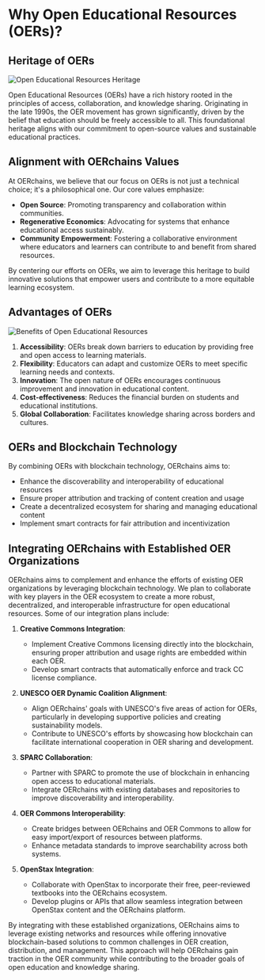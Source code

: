 # Why Open Educational Resources (OERs)?

## Heritage of OERs

![Open Educational Resources Heritage](../whitepaper/OER-Heritage.png)

Open Educational Resources (OERs) have a rich history rooted in the principles of access, collaboration, and knowledge sharing. Originating in the late 1990s, the OER movement has grown significantly, driven by the belief that education should be freely accessible to all. This foundational heritage aligns with our commitment to open-source values and sustainable educational practices.

## Alignment with OERchains Values

At OERchains, we believe that our focus on OERs is not just a technical choice; it's a philosophical one. Our core values emphasize:

- **Open Source**: Promoting transparency and collaboration within communities.
- **Regenerative Economics**: Advocating for systems that enhance educational access sustainably.
- **Community Empowerment**: Fostering a collaborative environment where educators and learners can contribute to and benefit from shared resources.

By centering our efforts on OERs, we aim to leverage this heritage to build innovative solutions that empower users and contribute to a more equitable learning ecosystem.

## Advantages of OERs

![Benefits of Open Educational Resources](./whitepaper/Benefits%20of%20Open%20Educational%20Resources.png)

1. **Accessibility**: OERs break down barriers to education by providing free and open access to learning materials.
2. **Flexibility**: Educators can adapt and customize OERs to meet specific learning needs and contexts.
3. **Innovation**: The open nature of OERs encourages continuous improvement and innovation in educational content.
4. **Cost-effectiveness**: Reduces the financial burden on students and educational institutions.
5. **Global Collaboration**: Facilitates knowledge sharing across borders and cultures.

## OERs and Blockchain Technology

By combining OERs with blockchain technology, OERchains aims to:

- Enhance the discoverability and interoperability of educational resources
- Ensure proper attribution and tracking of content creation and usage
- Create a decentralized ecosystem for sharing and managing educational content
- Implement smart contracts for fair attribution and incentivization

## Integrating OERchains with Established OER Organizations

OERchains aims to complement and enhance the efforts of existing OER organizations by leveraging blockchain technology. We plan to collaborate with key players in the OER ecosystem to create a more robust, decentralized, and interoperable infrastructure for open educational resources. Some of our integration plans include:

1. **Creative Commons Integration**: 
   - Implement Creative Commons licensing directly into the blockchain, ensuring proper attribution and usage rights are embedded within each OER.
   - Develop smart contracts that automatically enforce and track CC license compliance.

2. **UNESCO OER Dynamic Coalition Alignment**:
   - Align OERchains' goals with UNESCO's five areas of action for OERs, particularly in developing supportive policies and creating sustainability models.
   - Contribute to UNESCO's efforts by showcasing how blockchain can facilitate international cooperation in OER sharing and development.

3. **SPARC Collaboration**:
   - Partner with SPARC to promote the use of blockchain in enhancing open access to educational materials.
   - Integrate OERchains with existing databases and repositories to improve discoverability and interoperability.

4. **OER Commons Interoperability**:
   - Create bridges between OERchains and OER Commons to allow for easy import/export of resources between platforms.
   - Enhance metadata standards to improve searchability across both systems.

5. **OpenStax Integration**:
   - Collaborate with OpenStax to incorporate their free, peer-reviewed textbooks into the OERchains ecosystem.
   - Develop plugins or APIs that allow seamless integration between OpenStax content and the OERchains platform.

By integrating with these established organizations, OERchains aims to leverage existing networks and resources while offering innovative blockchain-based solutions to common challenges in OER creation, distribution, and management. This approach will help OERchains gain traction in the OER community while contributing to the broader goals of open education and knowledge sharing.
